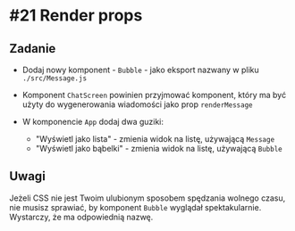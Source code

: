 # #21 Render props

## Zadanie

- Dodaj nowy komponent - `Bubble` - jako eksport nazwany w pliku `./src/Message.js`
- Komponent `ChatScreen` powinien przyjmować komponent, który ma być użyty do wygenerowania wiadomości jako prop `renderMessage`
- W komponencie `App` dodaj dwa guziki:

  - "Wyświetl jako lista" - zmienia widok na listę, używającą `Message`
  - "Wyświetl jako bąbelki" - zmienia widok na listę, używającą `Bubble`

## Uwagi

Jeżeli CSS nie jest Twoim ulubionym sposobem spędzania wolnego czasu, nie musisz sprawiać, by komponent `Bubble` wyglądał spektakularnie. Wystarczy, że ma odpowiednią nazwę.
